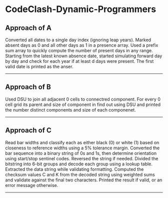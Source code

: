 # CodeClash-Dynamic-Programmers


## Approach of A

Converted all dates to a single day index (ignoring leap years).
Marked absent days as 0 and all other days as 1 in a presence array.
Used a prefix sum array to quickly compute the number of present days in any range.
Starting from the latest known absence date, started simulating forward day by day and check for each year if at least d days were present. The first valid date is printed as the anser.

---

## Approach of B
Used DSU to join all adjacent 0 cells to connectred component. For every 0 cell grid its parent and size of component in find out using DSU and printed the number distinct components and size of each componenet.

---

## Approach of C
Read bar widths and classify each as either black (0) or white (1) based on closeness to reference widths using a 5% tolerance margin.
Converted the bar sequence into a binary string of 0s and 1s, then determine orientation using start/stop sentinel codes. Reversed the string if needed.
Divided the bitstring into 6-bit groups and decode each group using a lookup table. Extracted the data string while validating formatting.
Computed the checksum values C and K from the decoded string using weighted sums and validate against the final two characters. Printed the result if valid, or an error message otherwise.

---


